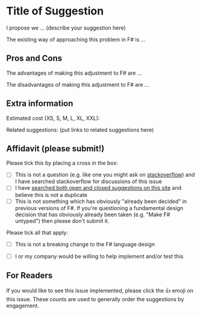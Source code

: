 
# Title of Suggestion

I propose we ... (describe your suggestion here)

The existing way of approaching this problem in F# is ...

## Pros and Cons 

The advantages of making this adjustment to F# are ...

The disadvantages of making this adjustment to F# are ...

## Extra information

Estimated cost (XS, S, M, L, XL, XXL): 

Related suggestions: (put links to related suggestions here)

## Affidavit (please submit!)

Please tick this by placing a cross in the box:
* [ ] This is not a question (e.g. like one you might ask on [stackoverflow](http://stackoverflow.com)) and I have searched stackoverflow for discussions of this issue
* [ ] I have [searched both open and closed suggestions on this site](http://github.com/fsharp/fslang-suggestions/issues) and believe this is not a duplicate
* [ ] This is not something which has obviously "already been decided" in previous versions of F#.  If you're questioning a fundamental design decision that has obviously already been taken (e.g. "Make F# untyped") then please don't submit it.

Please tick all that apply:
* [ ] This is not a breaking change to the F# language design
* [ ] I or my company would be willing to help implement and/or test this


## For Readers

If you would like to see this issue implemented, please click the :+1: emoji on this issue. These counts are used to generally order the suggestions by engagement.

